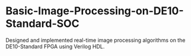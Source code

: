 # Basic-Image-Processing-on-DE10-Standard-SOC
Designed and implemented real-time image processing algorithms on the DE10-Standard FPGA using Verilog HDL.
